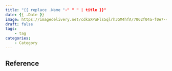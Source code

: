 ```yaml
---
title: "{{ replace .Name "-" " " | title }}"
date: {{ .Date }}
image: https://imagedelivery.net/cdkaXPuFls5qlrh3GM4hfA/7062f04a-f0e7-4eaa-596d-fe92bdf03600/public
draft: false
tags: 
    - tag
categories:
    - Category
---
```


<!--more-->

## Reference
